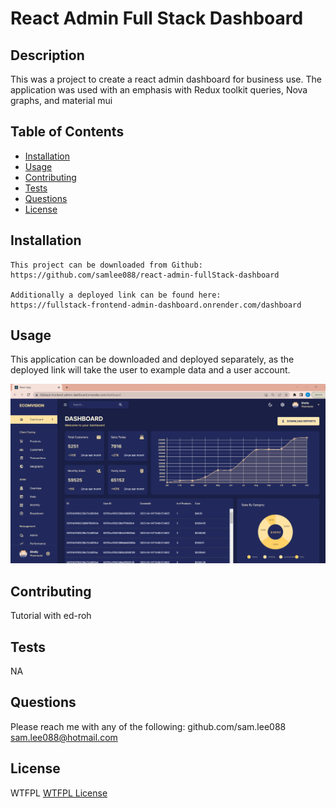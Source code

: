 # React Admin Full Stack Dashboard

## Description

This was a project to create a react admin dashboard for business use. The application was used with an emphasis with Redux toolkit queries, Nova graphs, and material mui

## Table of Contents

- [Installation](#installation)
- [Usage](#usage)
- [Contributing](#contributing)
- [Tests](#tests)
- [Questions](#questions)
- [License](#license)

## Installation

    This project can be downloaded from Github:
    https://github.com/samlee088/react-admin-fullStack-dashboard

    Additionally a deployed link can be found here:
    https://fullstack-frontend-admin-dashboard.onrender.com/dashboard

## Usage

This application can be downloaded and deployed separately, as the deployed link will take the user to example data and a user account.

![This is a screenshot of the deployed application](react-fullstack-admin-dashboard.png)

## Contributing

Tutorial with ed-roh

## Tests

NA

## Questions

Please reach me with any of the following:
github.com/sam.lee088
sam.lee088@hotmail.com

## License

WTFPL
[WTFPL License](http://www.wtfpl.net/about/)
